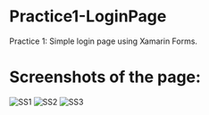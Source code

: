 # Practice1-LoginPage
Practice 1: Simple login page using Xamarin Forms.

# Screenshots of the page:
![SS1](https://user-images.githubusercontent.com/53945940/130095506-b6bf198b-7667-4d65-af11-0fcc4d967927.jpeg)
![SS2](https://user-images.githubusercontent.com/53945940/130095663-ee6f6cc9-9bdd-4198-8336-23fe0415c27d.jpeg)
![SS3](https://user-images.githubusercontent.com/53945940/130095729-c4e74d1e-a767-4f04-8a29-f7f0f158ed59.jpeg)


